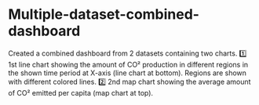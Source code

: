 # Multiple-dataset-combined-dashboard
Created a combined dashboard from 2 datasets containing two charts.
1️⃣ 1st line chart showing the amount of CO² production in different regions in the shown time period at X-axis (line chart at bottom). Regions are shown with different colored lines.
2️⃣ 2nd map chart showing the average amount of CO² emitted per capita (map chart at top).
